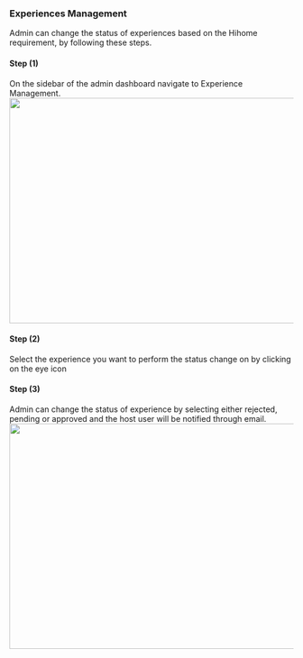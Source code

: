 ### Experiences Management

Admin can change the status of experiences based on the Hihome requirement, by following these steps.

<h4><strong>Step (1)</strong></h4>
On the sidebar of the admin dashboard navigate to Experience Management.
<img height="400px" width="950px" src="/images/03-admin/04-admin.png"></img>
<h4><strong>Step (2)</strong></h4>
Select the experience you want to perform the status change on by clicking on the eye icon
<h4><strong>Step (3)</strong></h4>
Admin can change the status of experience by selecting either rejected, pending or approved and the host user will be notified through email.
<img height="400px" width="950px" src="/images/03-admin/06-admin.png"></img>
